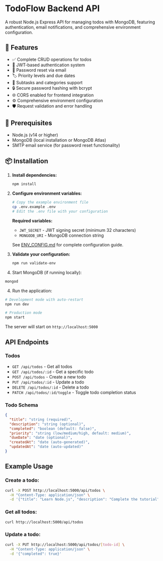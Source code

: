 # TodoFlow Backend API

A robust Node.js Express API for managing todos with MongoDB, featuring authentication, email notifications, and comprehensive environment configuration.

## 🚀 Features

- ✅ Complete CRUD operations for todos
- 🔐 JWT-based authentication system
- 📧 Password reset via email
- 🏷️ Priority levels and due dates
- 📝 Subtasks and categories support
- 🔒 Secure password hashing with bcrypt
- 🌐 CORS enabled for frontend integration
- ⚙️ Comprehensive environment configuration
- 🛡️ Request validation and error handling

## 🔧 Prerequisites

- Node.js (v14 or higher)
- MongoDB (local installation or MongoDB Atlas)
- SMTP email service (for password reset functionality)

## 📦 Installation

1. **Install dependencies:**
   ```bash
   npm install
   ```

2. **Configure environment variables:**
   ```bash
   # Copy the example environment file
   cp .env.example .env
   # Edit the .env file with your configuration
   ```
   
   **Required variables:**
   - `JWT_SECRET` - JWT signing secret (minimum 32 characters)
   - `MONGODB_URI` - MongoDB connection string
   
   See [ENV_CONFIG.md](./ENV_CONFIG.md) for complete configuration guide.

3. **Validate your configuration:**
   ```bash
   npm run validate-env
   ```

3. Start MongoDB (if running locally):
```bash
mongod
```

4. Run the application:
```bash
# Development mode with auto-restart
npm run dev

# Production mode
npm start
```

The server will start on `http://localhost:5000`

## API Endpoints

### Todos

- `GET /api/todos` - Get all todos
- `GET /api/todos/:id` - Get a specific todo
- `POST /api/todos` - Create a new todo
- `PUT /api/todos/:id` - Update a todo
- `DELETE /api/todos/:id` - Delete a todo
- `PATCH /api/todos/:id/toggle` - Toggle todo completion status

### Todo Schema

```json
{
  "title": "string (required)",
  "description": "string (optional)",
  "completed": "boolean (default: false)",
  "priority": "string (low/medium/high, default: medium)",
  "dueDate": "date (optional)",
  "createdAt": "date (auto-generated)",
  "updatedAt": "date (auto-updated)"
}
```

## Example Usage

### Create a todo:
```bash
curl -X POST http://localhost:5000/api/todos \
  -H "Content-Type: application/json" \
  -d '{"title": "Learn Node.js", "description": "Complete the tutorial", "priority": "high"}'
```

### Get all todos:
```bash
curl http://localhost:5000/api/todos
```

### Update a todo:
```bash
curl -X PUT http://localhost:5000/api/todos/[todo-id] \
  -H "Content-Type: application/json" \
  -d '{"completed": true}'
```

